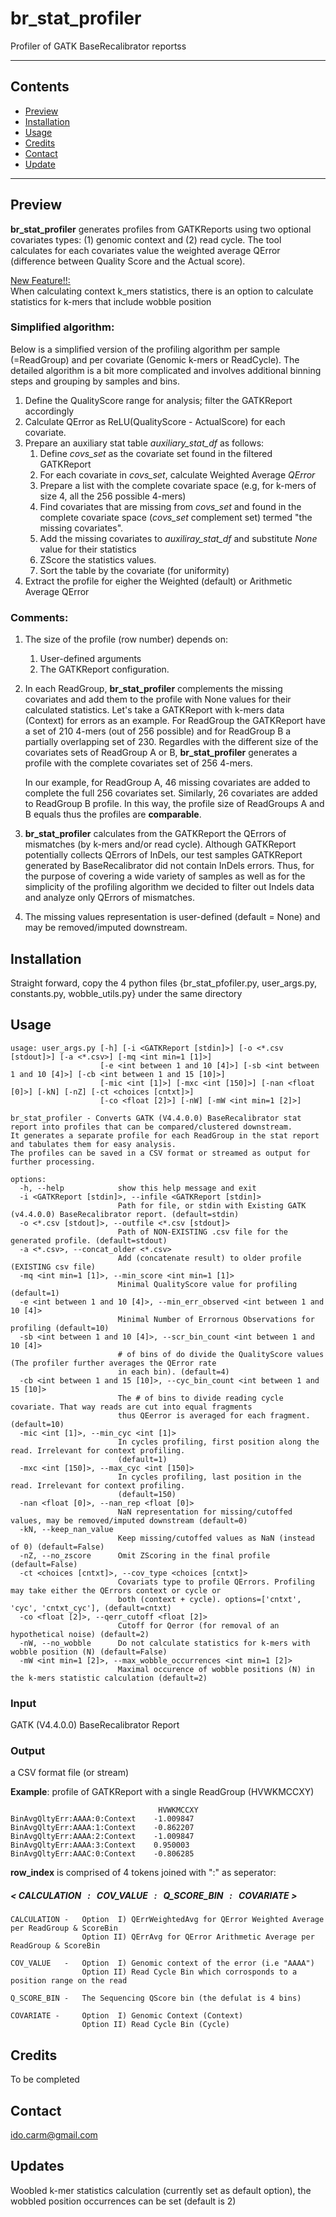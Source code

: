 # br_stat_profiler

Profiler of GATK BaseRecalibrator reportss

---

## Contents

- [Preview](#preview)
- [Installation](#installation)
- [Usage](#usage)
- [Credits](#credits)
- [Contact](#contact)
- [Update](#update)
  
---

## Preview<a name="preview"></a>

**br_stat_profiler** generates profiles from GATKReports using two optional covariates types: (1) genomic context and (2) read cycle. The tool calculates for each covariates value the weighted average QError (difference between Quality Score and the Actual score).

<u>New Feature!!:</u><br> 
When calculating context k_mers statistics, there is an option to calculate statistics for k-mers that include wobble position

### **Simplified algorithm:**
Below is a simplified version of the profiling algorithm per sample (=ReadGroup) and per covariate (Genomic k-mers or ReadCycle). The detailed algorithm is a bit more complicated and involves additional binning steps and grouping by samples and bins.


1. Define the QualityScore range for analysis; filter the GATKReport accordingly
2. Calculate QError as ReLU(QualityScore - ActualScore) for each covariate.
3. Prepare an auxiliary stat table *auxiliary_stat_df* as follows:
   1. Define *covs_set* as the covariate set found in the filtered GATKReport
   2. For each covariate in *covs_set*, calculate Weighted Average *QError* 
   3. Prepare a list with the complete covariate space (e.g, for k-mers of size 4, all the 256 possible 4-mers)
   4. Find covariates that are missing from *covs_set* and found in the complete covariate space (*covs_set* complement set) termed "the missing covariates".
   5. Add the missing covariates to *auxiliray_stat_df* and substitute *None* value for their statistics
   6. ZScore the statistics values.
   7. Sort the table by the covariate (for uniformity)
4. Extract the profile for eigher the Weighted (default) or Arithmetic Average QError

### **Comments**:

1. The size of the profile (row number) depends on:

   1. User-defined arguments
   2. The GATKReport configuration.&#10;
2. In each ReadGroup, **br_stat_profiler** complements the missing covariates and add them to the profile with None values for their calculated statistics. Let's take a GATKReport with k-mers data (Context) for errors as an example. For ReadGroup the GATKReport have a set of 210 4-mers (out of 256 possible) and for ReadGroup B a partially overlapping set of 230. Regardles with the different size of the covariates sets of ReadGroup A or B, **br_stat_profiler** generates a profile with the complete covariates set of 256 4-mers.&#10;

   In our example, for ReadGroup A, 46 missing covariates are added to complete the full 256 covariates set. Similarly, 26 covariates are added to ReadGroup B profile. In this way, the profile size of ReadGroups A and B equals thus the profiles are **comparable**.

3. **br_stat_profiler** calculates from the GATKReport the QErrors of mismatches (by k-mers and/or read cycle). Although GATKReport potentially collects QErrors of InDels, our test samples GATKReport generated by BaseRecalibrator did not contain InDels errors. Thus, for the purpose of covering a wide variety of samples as well as for the simplicity of the profiling algorithm we decided to filter out Indels data and analyze only QErrors of mismatches.
4. The missing values representation is user-defined (default = None) and may be removed/imputed downstream.

## Installation<a name="installation"></a>

Straight forward, copy the 4 python files {br_stat_pfofiler.py, user_args.py, constants.py, wobble_utils.py} under the same directory

## Usage<a name="usage"></a>

```plaintext
usage: user_args.py [-h] [-i <GATKReport [stdin]>] [-o <*.csv [stdout]>] [-a <*.csv>] [-mq <int min=1 [1]>]
                    [-e <int between 1 and 10 [4]>] [-sb <int between 1 and 10 [4]>] [-cb <int between 1 and 15 [10]>]
                    [-mic <int [1]>] [-mxc <int [150]>] [-nan <float [0]>] [-kN] [-nZ] [-ct <choices [cntxt]>]
                    [-co <float [2]>] [-nW] [-mW <int min=1 [2]>]
                           
br_stat_profiler - Converts GATK (V4.4.0.0) BaseRecalibrator stat report into profiles that can be compared/clustered downstream. 
It generates a separate profile for each ReadGroup in the stat report and tabulates them for easy analysis. 
The profiles can be saved in a CSV format or streamed as output for further processing.

options:
  -h, --help            show this help message and exit
  -i <GATKReport [stdin]>, --infile <GATKReport [stdin]>
                        Path for file, or stdin with Existing GATK (v4.4.0.0) BaseRecalibrator report. (default=stdin)
  -o <*.csv [stdout]>, --outfile <*.csv [stdout]>
                        Path of NON-EXISTING .csv file for the generated profile. (default=stdout)
  -a <*.csv>, --concat_older <*.csv>
                        Add (concatenate result) to older profile (EXISTING csv file)
  -mq <int min=1 [1]>, --min_score <int min=1 [1]>
                        Minimal QualityScore value for profiling (default=1)
  -e <int between 1 and 10 [4]>, --min_err_observed <int between 1 and 10 [4]>
                        Minimal Number of Errornous Observations for profiling (default=10)
  -sb <int between 1 and 10 [4]>, --scr_bin_count <int between 1 and 10 [4]>
                        # of bins of do divide the QualityScore values (The profiler further averages the QError rate
                        in each bin). (default=4)
  -cb <int between 1 and 15 [10]>, --cyc_bin_count <int between 1 and 15 [10]>
                        The # of bins to divide reading cycle covariate. That way reads are cut into equal fragments
                        thus QEerror is averaged for each fragment. (default=10)
  -mic <int [1]>, --min_cyc <int [1]>
                        In cycles profiling, first position along the read. Irrelevant for context profiling.
                        (default=1)
  -mxc <int [150]>, --max_cyc <int [150]>
                        In cycles profiling, last position in the read. Irrelevant for context profiling.
                        (default=150)
  -nan <float [0]>, --nan_rep <float [0]>
                        NaN representation for missing/cutoffed values, may be removed/imputed downstream (default=0)
  -kN, --keep_nan_value
                        Keep missing/cutoffed values as NaN (instead of 0) (default=False)
  -nZ, --no_zscore      Omit ZScoring in the final profile (default=False)
  -ct <choices [cntxt]>, --cov_type <choices [cntxt]>
                        Covariats type to profile QErrors. Profiling may take either the QErrors context or cycle or
                        both (context + cycle). options=['cntxt', 'cyc', 'cntxt_cyc'], (default=cntxt)
  -co <float [2]>, --qerr_cutoff <float [2]>
                        Cutoff for Qerror (for removal of an hypothetical noise) (default=2)
  -nW, --no_wobble      Do not calculate statistics for k-mers with wobble position (N) (default=False)
  -mW <int min=1 [2]>, --max_wobble_occurrences <int min=1 [2]>
                        Maximal occurence of wobble positions (N) in the k-mers statistic calculation (default=2)
```

### **Input**

GATK (V4.4.0.0) BaseRecalibrator Report

### **Output**

a CSV format file (or stream)

**Example**: profile of GATKReport with a single ReadGroup (HVWKMCCXY)

```
                                 HVWKMCCXY
BinAvgQltyErr:AAAA:0:Context	-1.009847
BinAvgQltyErr:AAAA:1:Context	-0.862207
BinAvgQltyErr:AAAA:2:Context	-1.009847
BinAvgQltyErr:AAAA:3:Context	0.950003
BinAvgQltyErr:AAAC:0:Context	-0.806285
```

**row_index** is comprised of 4 tokens joined with ":" as seperator:

##### **\< CALCULATION   :   COV_VALUE   :   Q_SCORE_BIN   :   COVARIATE >**

```
CALCULATION -   Option  I) QErrWeightedAvg for QError Weighted Average per ReadGroup & ScoreBin
                Option II) QErrAvg for QError Arithmetic Average per ReadGroup & ScoreBin

COV_VALUE   -   Option  I) Genomic context of the error (i.e "AAAA")
                Option II) Read Cycle Bin which corrosponds to a position range on the read

Q_SCORE_BIN -   The Sequencing QScore bin (the defulat is 4 bins)

COVARIATE -     Option  I) Genomic Context (Context)
                Option II) Read Cycle Bin (Cycle)
```

## Credits<a name="credits"></a>

To be completed

## Contact<a name="contact"></a>

ido.carm@gmail.com

## Updates<a name="updates"></a>
Woobled k-mer statistics calculation (currently set as default option), the wobbled position occurrences can be set (default is 2)